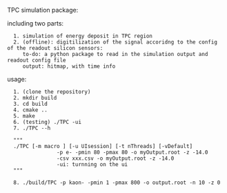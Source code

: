 TPC simulation package:

including two parts:

      1. simulation of energy deposit in TPC region   
      2. (offline): digitilization of the signal accoridng to the config of the readout silicon sensors:
         to-do: a python package to read in the simulation output and readout config file
         output: hitmap, with time info


usage:
      
      1. (clone the repository)
      2. mkdir build 
      3. cd build 
      4. cmake ..
      5. make 
      6. (testing) ./TPC -ui
      7. ./TPC --h

      """
      ./TPC [-m macro ] [-u UIsession] [-t nThreads] [-vDefault]
                    -p e- -pmin 80 -pmax 80 -o myOutput.root -z -14.0
                    -csv xxx.csv -o myOutput.root -z -14.0
                    -ui: turnning on the ui
      """

      8. ./build/TPC -p kaon- -pmin 1 -pmax 800 -o output.root -n 10 -z 0
